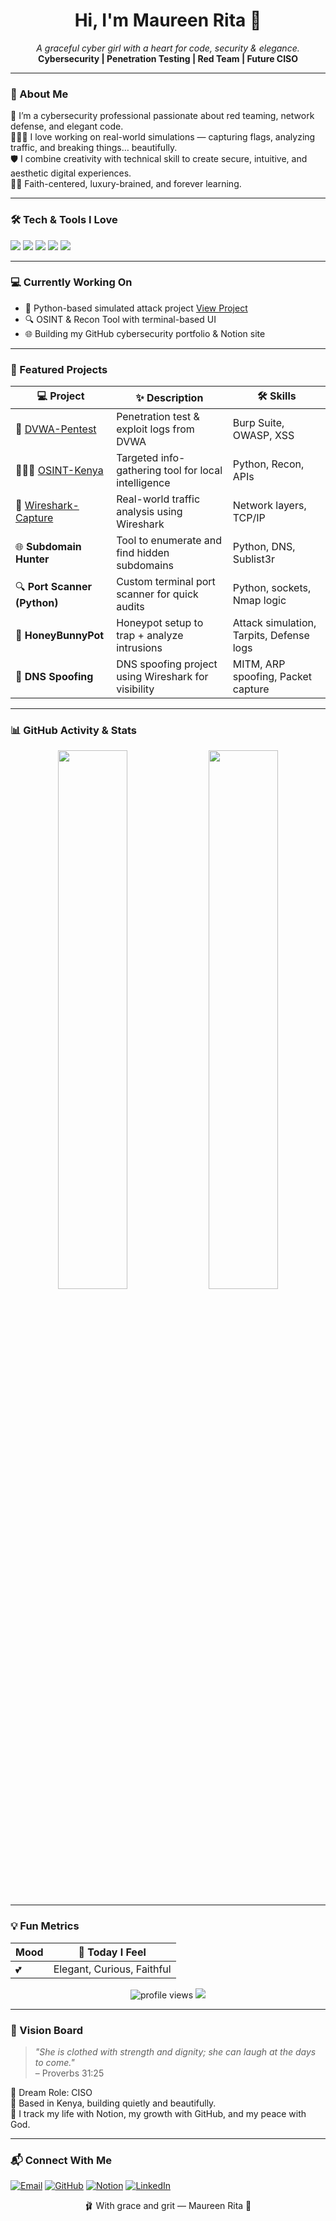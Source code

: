<h1 align="center">Hi, I'm Maureen Rita 🍓</h1>
<p align="center">
  <em>A graceful cyber girl with a heart for code, security & elegance.</em><br/>
  <strong>Cybersecurity | Penetration Testing | Red Team | Future CISO</strong>
</p>

---

### 📖 About Me

🌸 I’m a cybersecurity professional passionate about red teaming, network defense, and elegant code.  
👩🏽‍💻 I love working on real-world simulations — capturing flags, analyzing traffic, and breaking things… beautifully.  
🛡 I combine creativity with technical skill to create secure, intuitive, and aesthetic digital experiences.  
🙏🏽 Faith-centered, luxury-brained, and forever learning.

---

### 🛠 Tech & Tools I Love

<p align="left">
  <img src="https://img.shields.io/badge/-Kali%20Linux-557C94?style=for-the-badge&logo=linux&logoColor=white"/>
  <img src="https://img.shields.io/badge/-Python-FFD4E5?style=for-the-badge&logo=python&logoColor=black"/>
  <img src="https://img.shields.io/badge/-Wireshark-6699CC?style=for-the-badge&logo=wireshark&logoColor=white"/>
  <img src="https://img.shields.io/badge/-Burp%20Suite-F44747?style=for-the-badge&logo=burpsuite&logoColor=white"/>
  <img src="https://img.shields.io/badge/-VSCode-FCDDEC?style=for-the-badge&logo=visualstudiocode&logoColor=black"/>
</p>

---

### 💻 Currently Working On

- 🐍 Python-based simulated attack project [View Project](#)
- 🔍 OSINT & Recon Tool with terminal-based UI
- 🌐 Building my GitHub cybersecurity portfolio & Notion site

---

### 📁 Featured Projects

| 💻 Project | ✨ Description | 🛠️ Skills |
|-----------|----------------|------------|
| 🔐 [DVWA-Pentest](#) | Penetration test & exploit logs from DVWA | Burp Suite, OWASP, XSS |
| 🕵🏽‍♀️ [OSINT-Kenya](#) | Targeted info-gathering tool for local intelligence | Python, Recon, APIs |
| 📡 [Wireshark-Capture](#) | Real-world traffic analysis using Wireshark | Network layers, TCP/IP |
| 🌐 **Subdomain Hunter** | Tool to enumerate and find hidden subdomains | Python, DNS, Sublist3r |
| 🔍 **Port Scanner (Python)** | Custom terminal port scanner for quick audits | Python, sockets, Nmap logic |
| 🧸 **HoneyBunnyPot** | Honeypot setup to trap + analyze intrusions | Attack simulation, Tarpits, Defense logs |
| 🧬 **DNS Spoofing** | DNS spoofing project using Wireshark for visibility | MITM, ARP spoofing, Packet capture |

---

### 📊 GitHub Activity & Stats

<p align="center">
  <img src="https://github-readme-stats.vercel.app/api?username=yourusername&show_icons=true&theme=rose_pine&hide_title=true" width="47%">
  <img src="https://github-readme-streak-stats.herokuapp.com/?user=yourusername&theme=rose_pine" width="47%">
</p>

---

### 💡 Fun Metrics

| Mood | 🌷 Today I Feel |
|------|----------------|
| 💕 | Elegant, Curious, Faithful |

<p align="center">
  <img src="https://komarev.com/ghpvc/?username=yourusername&style=flat-square&color=FFB6C1" alt="profile views"/>
  <img src="https://img.shields.io/github/followers/yourusername?label=Follow%20me&style=social"/>
</p>

---

### 🌟 Vision Board

> *"She is clothed with strength and dignity; she can laugh at the days to come."*  
> – Proverbs 31:25

💼 Dream Role: CISO  
📍 Based in Kenya, building quietly and beautifully.  
📓 I track my life with Notion, my growth with GitHub, and my peace with God.

---

### 📬 Connect With Me

[![Email](https://img.shields.io/badge/-Email-FFD4E5?style=flat&logo=gmail&logoColor=black)](mailto:maureenrita47@gmail.com)
[![GitHub](https://img.shields.io/badge/-GitHub-FFC0CB?style=flat&logo=github&logoColor=black)](https://github.com/MaureenRitaMuriuki)
[![Notion](https://img.shields.io/badge/-Notion-EFD5F7?style=flat&logo=notion&logoColor=black)](https://www.notion.so/CISO-MAUREEN-RITA-1df56ab4345f8074b33ed366bc7c7a45?pvs=4)
[![LinkedIn](https://img.shields.io/badge/-LinkedIn-D6ACE6?style=flat&logo=linkedin&logoColor=black)](https://www.linkedin.com/in/maureen-rita-781871254?utm_source=share&utm_campaign=share_via&utm_content=profile&utm_medium=android_app)


<p align="center">🩰 With grace and grit — Maureen Rita 🍓</p>
